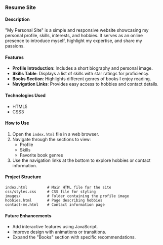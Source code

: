 ### **Resume Site**

#### **Description**
"My Personal Site" is a simple and responsive website showcasing my personal profile, skills, interests, and hobbies. It serves as an online presence to introduce myself, highlight my expertise, and share my passions.

#### **Features**
- **Profile Introduction**: Includes a short biography and personal image.
- **Skills Table**: Displays a list of skills with star ratings for proficiency.
- **Books Section**: Highlights different genres of books I enjoy reading.
- **Navigation Links**: Provides easy access to hobbies and contact details.

#### **Technologies Used**
- HTML5
- CSS3

#### **How to Use**
1. Open the `index.html` file in a web browser.
2. Navigate through the sections to view:
   - Profile
   - Skills
   - Favorite book genres
3. Use the navigation links at the bottom to explore hobbies or contact information.

#### **Project Structure**
```
index.html         # Main HTML file for the site
css/styles.css     # CSS file for styling
images/            # Folder containing the profile image
hobbies.html       # Page describing hobbies
contact-me.html    # Contact information page
```

#### **Future Enhancements**
- Add interactive features using JavaScript.
- Improve design with animations or transitions.
- Expand the "Books" section with specific recommendations.
